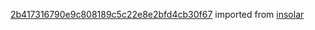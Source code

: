 [2b417316790e9c808189c5c22e8e2bfd4cb30f67](https://github.com/insolar/insolar/commit/2b417316790e9c808189c5c22e8e2bfd4cb30f67) imported from [insolar](https://github.com/insolar/insolar)
